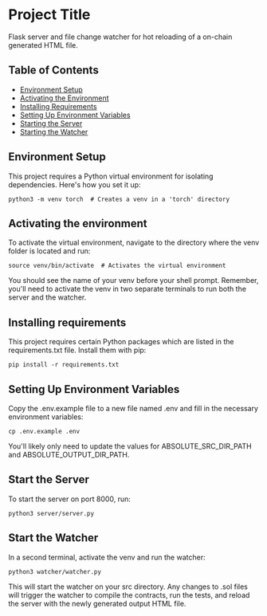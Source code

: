 # Project Title

Flask server and file change watcher for hot reloading of a on-chain generated HTML file.

## Table of Contents

- [Environment Setup](#environment-setup)
- [Activating the Environment](#activating-the-environment)
- [Installing Requirements](#installing-requirements)
- [Setting Up Environment Variables](#setting-up-environment-variables)
- [Starting the Server](#starting-the-server)
- [Starting the Watcher](#starting-the-watcher)

## Environment Setup

This project requires a Python virtual environment for isolating dependencies. Here's how you set it up:

```shell
python3 -m venv torch  # Creates a venv in a 'torch' directory
```


## Activating the environment

To activate the virtual environment, navigate to the directory where the venv folder is located and run:

```shell
source venv/bin/activate  # Activates the virtual environment
```

You should see the name of your venv before your shell prompt. Remember, you'll need to activate the venv in two separate terminals to run both the server and the watcher.

## Installing requirements

This project requires certain Python packages which are listed in the requirements.txt file. Install them with pip:

```shell
pip install -r requirements.txt
```

## Setting Up Environment Variables

Copy the .env.example file to a new file named .env and fill in the necessary environment variables:
    
```shell
cp .env.example .env
```

You'll likely only need to update the values for ABSOLUTE_SRC_DIR_PATH and ABSOLUTE_OUTPUT_DIR_PATH.

## Start the Server 

To start the server on port 8000, run:

```shell
python3 server/server.py
```

## Start the Watcher
 
In a second terminal, activate the venv and run the watcher:

```shell
python3 watcher/watcher.py
```

This will start the watcher on your src directory. Any changes to .sol files will trigger the watcher to compile the contracts, run the tests, and reload the server with the newly generated output HTML file.

